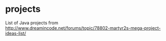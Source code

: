 projects
========

List of Java projects from http://www.dreamincode.net/forums/topic/78802-martyr2s-mega-project-ideas-list/
